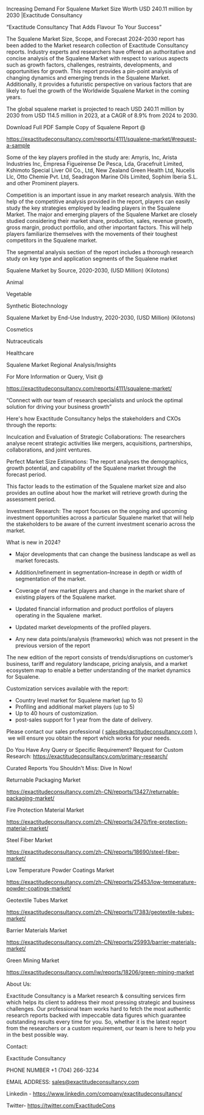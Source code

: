 Increasing Demand For Squalene Market Size Worth USD 240.11 million by 2030 |Exactitude Consultancy

“Exactitude Consultancy That Adds Flavour To Your Success”

The Squalene Market Size, Scope, and Forecast 2024-2030 report has been added to the Market research collection of Exactitude Consultancy reports. Industry experts and researchers have offered an authoritative and concise analysis of the Squalene Market with respect to various aspects such as growth factors, challenges, restraints, developments, and opportunities for growth. This report provides a pin-point analysis of changing dynamics and emerging trends in the Squalene Market. Additionally, it provides a futuristic perspective on various factors that are likely to fuel the growth of the Worldwide Squalene Market in the coming years.

The global squalene market is projected to reach USD 240.11 million by 2030 from USD 114.5 million in 2023, at a CAGR of 8.9% from 2024 to 2030.

Download Full PDF Sample Copy of Squalene Report @

https://exactitudeconsultancy.com/reports/4111/squalene-market/#request-a-sample

Some of the key players profiled in the study are: Amyris, Inc, Arista Industries Inc, Empresa Figueirense De Pesca, Lda, Gracefruit Limited, Kshimoto Special Liver Oil Co., Ltd, New Zealand Green Health Ltd, Nucelis Llc, Otto Chemie Pvt. Ltd, Seadragon Marine Oils Limited, Sophim Iberia S.L. and other Prominent players.

Competition is an important issue in any market research analysis. With the help of the competitive analysis provided in the report, players can easily study the key strategies employed by leading players in the Squalene Market. The major and emerging players of the Squalene Market are closely studied considering their market share, production, sales, revenue growth, gross margin, product portfolio, and other important factors. This will help players familiarize themselves with the movements of their toughest competitors in the Squalene market.

The segmental analysis section of the report includes a thorough research study on key type and application segments of the Squalene market

Squalene Market by Source, 2020-2030, (USD Million) (Kilotons)

Animal

Vegetable

Synthetic Biotechnology

Squalene Market by End-Use Industry, 2020-2030, (USD Million) (Kilotons)

Cosmetics

Nutraceuticals

Healthcare

Squalene Market Regional Analysis/Insights

For More Information or Query, Visit @

https://exactitudeconsultancy.com/reports/4111/squalene-market/

“Connect with our team of research specialists and unlock the optimal solution for driving your business growth”

Here's how Exactitude Consultancy helps the stakeholders and CXOs through the reports:

Inculcation and Evaluation of Strategic Collaborations: The researchers analyse recent strategic activities like mergers, acquisitions, partnerships, collaborations, and joint ventures.

Perfect Market Size Estimations: The report analyses the demographics, growth potential, and capability of the Squalene market through the forecast period.

This factor leads to the estimation of the Squalene market size and also provides an outline about how the market will retrieve growth during the assessment period.

Investment Research: The report focuses on the ongoing and upcoming investment opportunities across a particular Squalene market that will help the stakeholders to be aware of the current investment scenario across the market.

What is new in 2024?

- Major developments that can change the business landscape as well as market forecasts.

- Addition/refinement in segmentation–Increase in depth or width of segmentation of the market.

- Coverage of new market players and change in the market share of existing players of the Squalene market.

- Updated financial information and product portfolios of players operating in the Squalene  market.

- Updated market developments of the profiled players.

- Any new data points/analysis (frameworks) which was not present in the previous version of the report

The new edition of the report consists of trends/disruptions on customer’s business, tariff and regulatory landscape, pricing analysis, and a market ecosystem map to enable a better understanding of the market dynamics for Squalene.

Customization services available with the report:

- Country level market for Squalene market (up to 5)
- Profiling and additional market players (up to 5)
- Up to 40 hours of customization.
- post-sales support for 1 year from the date of delivery.

Please contact our sales professional ( sales@exactitudeconsultancy.com ),  we will ensure you obtain the report which works for your needs.

Do You Have Any Query or Specific Requirement? Request for Custom Research: https://exactitudeconsultancy.com/primary-research/

Curated Reports You Shouldn't Miss: Dive In Now!

Returnable Packaging Market

https://exactitudeconsultancy.com/zh-CN/reports/13427/returnable-packaging-market/

Fire Protection Material Market

https://exactitudeconsultancy.com/zh-CN/reports/3470/fire-protection-material-market/

Steel Fiber Market

https://exactitudeconsultancy.com/zh-CN/reports/18690/steel-fiber-market/

Low Temperature Powder Coatings Market

https://exactitudeconsultancy.com/zh-CN/reports/25453/low-temperature-powder-coatings-market/

Geotextile Tubes Market

https://exactitudeconsultancy.com/zh-CN/reports/17383/geotextile-tubes-market/

Barrier Materials Market

https://exactitudeconsultancy.com/zh-CN/reports/25993/barrier-materials-market/

Green Mining Market

https://exactitudeconsultancy.com/iw/reports/18206/green-mining-market

About Us:

Exactitude Consultancy is a Market research & consulting services firm which helps its client to address their most pressing strategic and business challenges. Our professional team works hard to fetch the most authentic research reports backed with impeccable data figures which guarantee outstanding results every time for you. So, whether it is the latest report from the researchers or a custom requirement, our team is here to help you in the best possible way.

Contact:

Exactitude Consultancy

PHONE NUMBER +1 (704) 266-3234

EMAIL ADDRESS: sales@exactitudeconsultancy.com

Linkedin - https://www.linkedin.com/company/exactitudeconsultancy/

Twitter- https://twitter.com/ExactitudeCons


